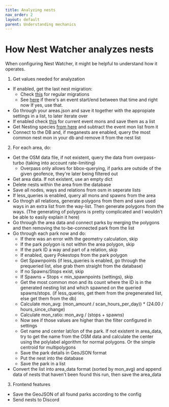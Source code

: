 ```yaml
---
title: Analyzing nests
nav_order: 2
layout: default
parent: Understanding mechanics
---
```


# How Nest Watcher analyzes nests

When configuring Nest Watcher, it might be helpful to understand how it operates.

1. Get values needed for analyzation
  - If enabled, get the last nest migration:
      - Check [this](https://raw.githubusercontent.com/ccev/pogoinfo/info/last-nest-migration) for regular migrations
      - See [here](https://raw.githubusercontent.com/ccev/pogoinfo/info/events/all.json) if there's an event start/end between that time and right now If yes, use that.
  - Go through your areas.json and save it together with the appropiate settings in a list, to later iterate over
  - If enabled check [this](https://raw.githubusercontent.com/ccev/pogoinfo/info/events/active.json) for current event mons and save them as a list
  - Get Nesting species [from here](https://pogoapi.net/api/v1/nesting_pokemon.json) and subtract the event mon list from it
  - Connect to the DB and, if meganests are enabled, query the most common nest mon in your db and remove it from the nest list
2. For each area, do:
  - Get the OSM data file, if not existent, query the data from overpass-turbo (taking into account rate-limiting)
      - Overpass only allows for bbox-querying, if parks are outside of the given geofence, they're later being filtered out
  - Get area data. If not existent, use an empty dict
  - Delete nests within the area from the database
  - Save all nodes, ways and relations from osm in seperate lists
  - If less_queries is enabled, query all mons and spawns from the area
  - Go throgh all relations, generate polygons from them and save used ways in an extra list from the way-list. Then generate polygons from the ways. (The generating of polygons is pretty complicated and I wouldn't be able to easily explain it here)
  - Go through the area data and connect parks by merging the polygons and then removing the to-be-connected park from the list
  - Go through each park now and do:
      - If there was an error with the geometry calculation, skip
      - If the park polygon is not within the area polygon, skip
      - If the park ID a way and part of a relation, skip
      - If enabled, query Pokestops from the park polygon
      - Get Spawnpoints (if less_queries is enabled, go through the prequeried list, else grab them straight from the database)
      - If no Spawns/Stops exist, skip
      - If Spawns + Stops < min_spawnpoints (settings), skip
      - Get the most common mon and its count where the ID is in the generated nesting list and which spawned on the queried spawns/stops. (if less_queries, get them from the pregenerated list, else get them from the db)
      - Calculate mon_avg: (mon_amount / scan_hours_per_day)) * (24.00 / hours_since_change)
      - Calculate mon_ratio: mon_avg / (stops + spawns)
      - Now see if those values are higher than the filter configured in settings
      - Get name and center lat/lon of the park. If not existent in area_data, try to get the name from the OSM data and calculate the center using the polylabel algorithm for normal polygons. Or the simple centroid for multipolygons
      - Save the park details in GeoJSON format
      - Put the nest into the database
      - Save the park in a list
  - Convert the list into area_data format (sorted by mon_avg) and append data of nests that haven't been found this run, then save the area_data
3. Frontend features
  - Save the GeoJSON of all found parks according to the config
  - Send nests to Discord